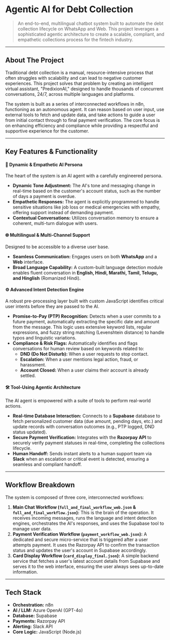 # Agentic AI for Debt Collection

> An end-to-end, multilingual chatbot system built to automate the debt collection lifecycle on WhatsApp and Web. This project leverages a sophisticated agentic architecture to create a scalable, compliant, and empathetic collections process for the fintech industry.

---

## About The Project

Traditional debt collection is a manual, resource-intensive process that often struggles with scalability and can lead to negative customer experiences. This project solves that problem by creating an intelligent virtual assistant, "PredixionAI," designed to handle thousands of concurrent conversations, 24/7, across multiple languages and platforms.

The system is built as a series of interconnected workflows in n8n, functioning as an autonomous agent. It can reason based on user input, use external tools to fetch and update data, and take actions to guide a user from initial contact through to final payment verification. The core focus is on enhancing efficiency and compliance while providing a respectful and supportive experience for the customer.

---

## Key Features & Functionality

#### 🤖 Dynamic & Empathetic AI Persona
The heart of the system is an AI agent with a carefully engineered persona.
-   **Dynamic Tone Adjustment:** The AI's tone and messaging change in real-time based on the customer's account status, such as the number of days a payment is overdue.
-   **Empathetic Responses:** The agent is explicitly programmed to handle sensitive situations like job loss or medical emergencies with empathy, offering support instead of demanding payment.
-   **Contextual Conversations:** Utilizes conversation memory to ensure a coherent, multi-turn dialogue with users.

#### 🌐 Multilingual & Multi-Channel Support
Designed to be accessible to a diverse user base.
-   **Seamless Communication:** Engages users on both **WhatsApp** and a **Web** interface.
-   **Broad Language Capability:** A custom-built language detection module enables fluent conversation in **English, Hindi, Marathi, Tamil, Telugu, and Hinglish** (Romanized Hindi).

#### ⚙️ Advanced Intent Detection Engine
A robust pre-processing layer built with custom JavaScript identifies critical user intents before they are passed to the AI.
-   **Promise-to-Pay (PTP) Recognition:** Detects when a user commits to a future payment, automatically extracting the specific date and amount from the message. This logic uses extensive keyword lists, regular expressions, and fuzzy string matching (Levenshtein distance) to handle typos and linguistic variations.
-   **Compliance & Risk Flags:** Automatically identifies and flags conversations for human review based on keywords related to:
    -   **DND (Do Not Disturb):** When a user requests to stop contact.
    -   **Escalation:** When a user mentions legal action, fraud, or harassment.
    -   **Account Closed:** When a user claims their account is already settled.

#### 🛠️ Tool-Using Agentic Architecture
The AI agent is empowered with a suite of tools to perform real-world actions.
-   **Real-time Database Interaction:** Connects to a **Supabase** database to fetch personalized customer data (due amount, pending days, etc.) and update records with conversation outcomes (e.g., PTP logged, DND status updated).
-   **Secure Payment Verification:** Integrates with the **Razorpay API** to securely verify payment statuses in real-time, completing the collections lifecycle.
-   **Human Handoff:** Sends instant alerts to a human support team via **Slack** when an escalation or critical event is detected, ensuring a seamless and compliant handoff.

---

## Workflow Breakdown

The system is composed of three core, interconnected workflows:

1.  **Main Chat Workflow (`full_and_final_workflow_web.json` & `full_and_final_workflow.json`):** This is the brain of the operation. It receives incoming messages, runs the language and intent detection engines, orchestrates the AI's responses, and uses the Supabase tool to manage user data.
2.  **Payment Verification Workflow (`payment_workflow_web.json`):** A dedicated and secure micro-service that is triggered after a user attempts payment. It uses the Razorpay API to confirm the transaction status and updates the user's account in Supabase accordingly.
3.  **Card Display Workflow (`card_display_final.json`):** A simple backend service that fetches a user's latest account details from Supabase and serves it to the web interface, ensuring the user always sees up-to-date information.

---

## Tech Stack

-   **Orchestration:** n8n
-   **AI / LLM:** Azure OpenAI (GPT-4o)
-   **Database:** Supabase
-   **Payments:** Razorpay API
-   **Alerting:** Slack API
-   **Core Logic:** JavaScript (Node.js)
